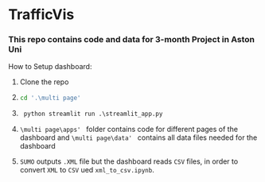 # TrafficVis

### This repo contains code and data for 3-month Project in Aston Uni

How to Setup dashboard:

1) Clone the repo
2) ```sh
   cd '.\multi page'
   ```
3) ```py
    python streamlit run .\streamlit_app.py
   ```
4)
     `\multi page\apps' ` folder contains code for different pages of the dashboard and  `\multi page\data' ` contains all data files needed for the dashboard

5) `SUMO` outputs `.XML` file but the dashboard reads `CSV` files, in order to convert `XML` to `CSV` ued `xml_to_csv.ipynb`.
  
